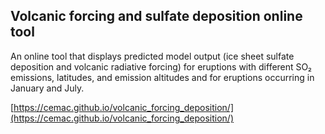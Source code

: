 ## Volcanic forcing and sulfate deposition online tool

An online tool that displays predicted model output (ice sheet sulfate deposition and volcanic radiative forcing) for eruptions with different SO₂ emissions, latitudes, and emission altitudes and for eruptions occurring in January and July.

[https://cemac.github.io/volcanic_forcing_deposition/](https://cemac.github.io/volcanic_forcing_deposition/)
